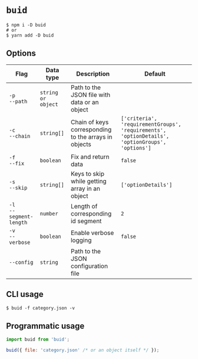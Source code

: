 # `buid`

```shell script
$ npm i -D buid
# or
$ yarn add -D buid
```

## Options

| Flag                         | Data type          | Description                                          | Default                                                                                         |
| ---------------------------- | ------------------ | ---------------------------------------------------- | ----------------------------------------------------------------------------------------------- |
| `-p`<br />`--path`           | `string or object` | Path to the JSON file with data or an object         |                                                                                                 |
| `-c`<br />`--chain`          | `string[]`         | Chain of keys corresponding to the arrays in objects | `['criteria', 'requirementGroups', 'requirements', 'optionDetails', 'optionGroups', 'options']` |
| `-f`<br />`--fix`            | `boolean`          | Fix and return data                                  | `false`                                                                                         |
| `-s`<br />`--skip`           | `string[]`         | Keys to skip while getting array in an object        | `['optionDetails']`                                                                             |
| `-l`<br />`--segment-length` | `number`           | Length of corresponding id segment                   | `2`                                                                                             |
| `-v`<br />`--verbose`        | `boolean`          | Enable verbose logging                               | `false`                                                                                         |
| `--config`                   | `string`           | Path to the JSON configuration file                  |                                                                                                 |

## CLI usage

```shell script
$ buid -f category.json -v
```

## Programmatic usage

```javascript
import buid from 'buid';

buid({ file: 'category.json' /* or an object itself */ });
```

